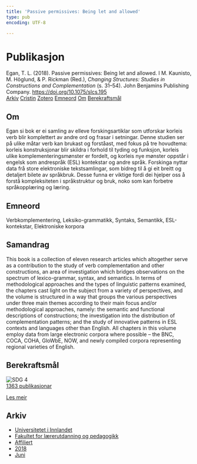 ```yaml
---
title: 'Passive permissives: Being let and allowed'
type: pub
encoding: UTF-8

---
```

<h1>Publikasjon</h1>
<article id="csl-bib-container-KFREDGHJ" class="csl-bib-container">
  <div class="csl-bib-body"> <div class="csl-entry">Egan, T. L. (2018). Passive permissives: Being let and allowed. I M. Kaunisto, M. Höglund, &#38; P. Rickman (Red.), <i>Changing Structures: Studies in Constructions and Complementation</i> (s. 31–54). John Benjamins Publishing Company. <a href="https://doi.org/10.1075/slcs.195">https://doi.org/10.1075/slcs.195</a></div> </div>
  <div class="csl-bib-buttons">
    <a href="#taxonomy-article-KFREDGHJ" alt="archive" class="csl-bib-button">Arkiv</a>
    <a href="https://app.cristin.no/results/show.jsf?id=1590357" alt="Cristin" class="csl-bib-button">Cristin</a>
    <a href="http://zotero.org/groups/5881554/items/KFREDGHJ" alt="Zotero" class="csl-bib-button">Zotero</a>
    <a href="#keywords-article-KFREDGHJ" alt="keywords" class="csl-bib-button">Emneord</a>
    <a href="#about-article-KFREDGHJ" alt="about_pub" class="csl-bib-button">Om</a>
    <a href="#sdg-article-KFREDGHJ" alt="sdg" class="csl-bib-button">Berekraftsmål</a>
  </div>
  <div id="csl-bib-meta-container-KFREDGHJ"></div>
</article>
<div id="csl-bib-meta-KFREDGHJ" class="csl-bib-meta">
  <article id="about-article-KFREDGHJ" class="about_pub-article">
    <h1>Om</h1>
    Egan si bok er ei samling av elleve forskingsartiklar som utforskar korleis verb blir komplettert av andre ord og frasar i setningar. Denne studien ser på ulike måtar verb kan brukast og forståast, med fokus på tre hovudtema: korleis konstruksjonar blir skildra i forhold til tyding og funksjon, korleis ulike komplementeringsmønster er fordelt, og korleis nye mønster oppstår i engelsk som andrespråk (ESL) kontekstar og andre språk. Forskinga nyttar data frå store elektroniske tekstsamlingar, som bidreg til å gi eit breitt og detaljert bilete av språkbruk. Desse funna er viktige fordi dei hjelper oss å forstå kompleksiteten i språkstruktur og bruk, noko som kan forbetre språkopplæring og læring.
  </article>
  <article id="keywords-article-KFREDGHJ" class="keywords-article">
    <h1>Emneord</h1>
    Verbkomplementering, Leksiko-grammatikk, Syntaks, Semantikk, ESL-kontekstar, Elektroniske korpora
  </article>
  <article id="abstract-article-KFREDGHJ" class="abstract-article">
    <h1>Samandrag</h1>
    This book is a collection of eleven research articles which altogether serve as a contribution to the study of verb complementation and other constructions, an area of investigation which bridges observations on the spectrum of lexico-grammar, syntax, and semantics. In terms of methodological approaches and the types of linguistic patterns examined, the chapters cast light on the subject from a variety of perspectives, and the volume is structured in a way that groups the various perspectives under three main themes according to their main focus and/or methodological approaches, namely: the semantic and functional descriptions of constructions; the investigation into the distribution of complementation patterns; and the study of innovative patterns in ESL contexts and languages other than English. All chapters in this volume employ data from large electronic corpora where possible – the BNC, COCA, COHA, GloWbE, NOW, and newly compiled corpora representing regional varieties of English.
  </article>
  <article id="sdg-article-KFREDGHJ" class="sdg-article">
    <h1>Berekraftsmål</h1>
    <div class="sdg-container"><div id="sdg4" class="sdg">
        <img src="{{< params subfolder >}}images/sdg/sdg04_nn.png" class="image" alt="SDG 4">
        <div class="sdg-overlay">
          <a href="{{< params subfolder >}}nn/archive/?sdg=4#archive" class="sdg-publication-count"><span>1363</span> publikasjonar</a>
          <p><a href="https://fn.no/om-fn/fns-baerekraftsmaal/god-utdanning?lang=nno-NO" class="sdg-read-more">Les meir</a></p>
        </div>
      </div></div>
  </article>
  <article id="taxonomy-article-KFREDGHJ" class="taxonomy-article">
    <h1>Arkiv</h1>
    <ul>
      <li><a href="{{< params subfolder >}}nn/archive/?key=3DCRN523">Universitetet i Innlandet</a></li>
      <li><a href="{{< params subfolder >}}nn/archive/?key=WYNZA47F">Fakultet for lærerutdanning og pedagogikk</a></li>
      <li><a href="{{< params subfolder >}}nn/archive/?key=2ZAN5K7T">Affiliert</a></li>
      <li><a href="{{< params subfolder >}}nn/archive/?key=QU482WF9">2018</a></li>
      <li><a href="{{< params subfolder >}}nn/archive/?key=LNJHELSD">Juni</a></li>
    </ul>
  </article>
</div>
